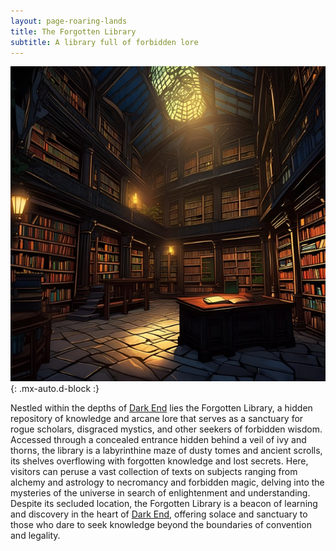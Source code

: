 ```yaml
---
layout: page-roaring-lands
title: The Forgotten Library
subtitle: A library full of forbidden lore
---
```


![The Forgotten Library](/assets/img/regions/forgotten-library.jpeg){: .mx-auto.d-block :}

Nestled within the depths of [Dark End](/roaring-lands/codex/regions/dark-end) lies the Forgotten Library, a hidden repository of knowledge and arcane lore that serves as a sanctuary for rogue scholars, disgraced mystics, and other seekers of forbidden wisdom. Accessed through a concealed entrance hidden behind a veil of ivy and thorns, the library is a labyrinthine maze of dusty tomes and ancient scrolls, its shelves overflowing with forgotten knowledge and lost secrets. Here, visitors can peruse a vast collection of texts on subjects ranging from alchemy and astrology to necromancy and forbidden magic, delving into the mysteries of the universe in search of enlightenment and understanding. Despite its secluded location, the Forgotten Library is a beacon of learning and discovery in the heart of [Dark End](/roaring-lands/codex/regions/dark-end), offering solace and sanctuary to those who dare to seek knowledge beyond the boundaries of convention and legality.